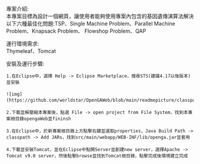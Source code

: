 專案介紹:    
    本專案目標為設計一個網頁，讓使用者能夠使用專案內包含的基因遺傳演算法解決以下六種最佳化問題:TSP、Single Machine Problem、Parallel Machine Problem、Knapsack Problem、
    Flowshop Problem、QAP


運行環境需求:    
    Thymeleaf、Tomcat

安裝及運行步驟:     
    
    1.在Eclipse中，選擇 Help -> Eclipse Marketplace，搜尋STS(建議4.17以後版本)並安裝   

    ![img](https://github.com/worldstar/OpenGAWeb/blob/main/readmepicture/classpath1.png)
    
    2.下載並解壓縮本專案後，點選 File -> open project from File System，找到本專案根目錄opengaWeb並fininsh
    
    3.在Eclipse中，於新專案根目錄上方點擊右鍵並選取properties，Java Build Path -> classpath -> Add JARs，找到src/main/webapp/WEB-INF/lib/openga.jar並套用    
    
    4.下載並安裝Tomcat，並在Eclipse中點開Server並創建new server，選擇Apache -> Tomcat v9.0 server，然後點擊browse並找到Tomcat根目錄，點擊完成後環境建立完成
